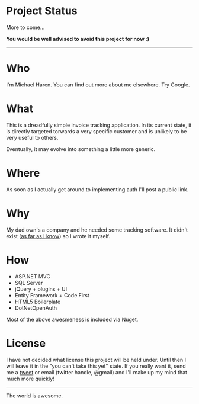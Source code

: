 # Project Status

More to come...

**You would be well advised to avoid this project for now :)**

-----------------

# Who

I'm Michael Haren. You can find out more about me elsewhere. Try Google.

# What

This is a dreadfully simple invoice tracking application. In its current state, it is directly
targeted torwards a very specific customer and is unlikely to be very useful to others.

Eventually, it may evolve into something a little more generic.

# Where

As soon as I actually get around to implementing auth I'll post a public link.

# Why

My dad own's a company and he needed some tracking software. It didn't exist
([as far as I know](http://webapps.stackexchange.com/q/22649/694)) so I wrote it myself.

# How

- ASP.NET MVC
- SQL Server
- jQuery + plugins + UI
- Entity Framework + Code First
- HTML5 Boilerplate
- DotNetOpenAuth

Most of the above awesmeness is included via Nuget.

# License 

I have not decided what license this project will be held under. Until then 
I will leave it in the "you can't take this yet" state. If you really want it,
send me a [tweet](https://www.twitter.com/mharen) or email (twitter handle, @gmail)
and I'll make up my mind that much more quickly!

---------------------------

The world is awesome.